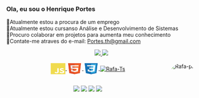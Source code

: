 ### Ola, eu sou o Henrique Portes

🔭Atualmente estou a procura de um emprego<br>
🌱Atualmente estou cursanso Análise e Desenvolvimento de Sistemas<br>
👯Procuro colaborar em projetos para aumenta meu conhecimento <br>
💬Contate-me atraves do e-mail: Portes.th@gmail.com <br>

<div align="center">
  <a href="https://github.com/Henrique-Portes">
  <img height="180em" src="https://github-readme-stats.vercel.app/api?username=Henrique-Portes&show_icons=true&theme=dracula&include_all_commits=true&count_private=true"/>
  <img height="180em" src="https://github-rdme-stats.vercel.app/api/top-langs/?username=Henrique-Portes&layout=compact&langs_count=7&theme=dracula"/
</div>
<div style="display: inline_block"><br>
  <img align="center" alt="Rafa-Js" height="30" width="40" src="https://raw.githubusercontent.com/devicons/devicon/master/icons/javascript/javascript-plain.svg">
  <img align="center" alt="Rafa-HTML" height="30" width="40" src="https://raw.githubusercontent.com/devicons/devicon/master/icons/html5/html5-original.svg">
  <img align="center" alt="Rafa-CSS" height="30" width="40" src="https://raw.githubusercontent.com/devicons/devicon/master/icons/css3/css3-original.svg">
   <img align="center" alt="Rafa-Ts" height="30" width="40" src="https://cdn-icons-png.flaticon.com/512/1183/1183669.png">
  <img align="right" alt="Rafa-pic" height="150" style="border-radius:50px;"            src="https://cdn.dribbble.com/users/3734064/screenshots/14348087/media/a99ab961c8f8c7d29b5f7136e0b19ca4.png?compress=1&resize=400x300">
</div>
  
  ##
 
<div> 
  <a href="https://www.youtube.com/channel/UC1C7-1vw982kRyxzcbOzIjA" target="_blank"><img src="https://img.shields.io/badge/YouTube-FF0000?style=for-the-badge&logo=youtube&logoColor=white" target="_blank"></a>
 	<a href="https://www.twitch.tv/portesr6" target="_blank"><img src="https://img.shields.io/badge/Twitch-9146FF?style=for-the-badge&logo=twitch&logoColor=white" target="_blank"></a>
  <a href = "mailto:portes.th@gmail.com"><img src="https://img.shields.io/badge/-Gmail-%23333?style=for-the-badge&logo=gmail&logoColor=white" target="_blank"></a>
  <a href="https://www.linkedin.com/in/henrique-portes-852b0515b/" target="_blank"><img src="https://img.shields.io/badge/-LinkedIn-%230077B5?style=for-the-badge&logo=linkedin&logoColor=white" target="_blank"></a> 
 
</div>
